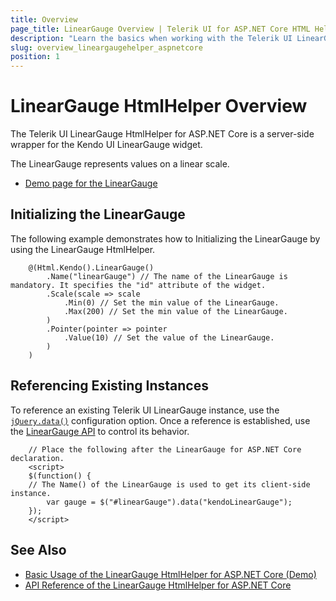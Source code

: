 ```yaml
---
title: Overview
page_title: LinearGauge Overview | Telerik UI for ASP.NET Core HTML Helpers
description: "Learn the basics when working with the Telerik UI LinearGauge HtmlHelper for ASP.NET Core (MVC 6 or ASP.NET Core MVC)."
slug: overview_lineargaugehelper_aspnetcore
position: 1
---
```


# LinearGauge HtmlHelper Overview

The Telerik UI LinearGauge HtmlHelper for ASP.NET Core is a server-side wrapper for the Kendo UI LinearGauge widget.

The LinearGauge represents values on a linear scale.

* [Demo page for the LinearGauge](https://demos.telerik.com/aspnet-core/linear-gauge/index)

## Initializing the LinearGauge

The following example demonstrates how to Initializing the LinearGauge by using the LinearGauge HtmlHelper.

```        
    @(Html.Kendo().LinearGauge()
        .Name("linearGauge") // The name of the LinearGauge is mandatory. It specifies the "id" attribute of the widget.
        .Scale(scale => scale
            .Min(0) // Set the min value of the LinearGauge.
            .Max(200) // Set the min value of the LinearGauge.
        )
        .Pointer(pointer => pointer
            .Value(10) // Set the value of the LinearGauge.
        )
    )
```

## Referencing Existing Instances

To reference an existing Telerik UI LinearGauge instance, use the [`jQuery.data()`](https://api.jquery.com/jQuery.data/) configuration option. Once a reference is established, use the [LinearGauge API](/api/lineargauge) to control its behavior.

        // Place the following after the LinearGauge for ASP.NET Core declaration.
        <script>
        $(function() {
        // The Name() of the LinearGauge is used to get its client-side instance.
            var gauge = $("#linearGauge").data("kendoLinearGauge");
        });
        </script>

## See Also

* [Basic Usage of the LinearGauge HtmlHelper for ASP.NET Core  (Demo)](https://demos.telerik.com/aspnet-core/linear-gauge/index)
* [API Reference of the LinearGauge HtmlHelper for ASP.NET Core](/api/lineargauge)
